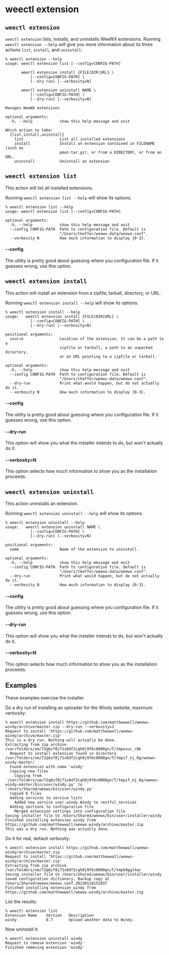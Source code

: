# weectl extension

## `weectl extension`

`weectl extension` lists, installs, and uninstalls WeeWX extensions. Running `weectl extension
--help` will give you more information about its three actions `list`, `install`, and `uninstall`:

```shell
% weectl extension --help
usage: weectl extension list [--config=CONFIG-PATH]

       weectl extension install {FILE|DIR|URL} \
           [--config=CONFIG-PATH] \
           [--dry-run] [--verbosity=N]

       weectl extension uninstall NAME \
           [--config=CONFIG-PATH] \
           [--dry-run] [--verbosity=N]

Manages WeeWX extensions

optional arguments:
  -h, --help            show this help message and exit

Which action to take:
  {list,install,uninstall}
    list                List all installed extensions
    install             Install an extension contained in FILENAME (such as
                        pmon.tar.gz), or from a DIRECTORY, or from an URL.
    uninstall           Uninstall an extension
```

## `weectl extension list`

This action will list all installed extensions.

Running `weectl extension list --help` will show its options.

```shell
% weectl extension list --help
usage: weectl extension list [--config=CONFIG-PATH]

optional arguments:
  -h, --help            show this help message and exit
  --config CONFIG-PATH  Path to configuration file. Default is
                        "/Users/tkeffer/weewx-data/weewx.conf".
  --verbosity N         How much information to display {0-3}.
```

#### --config

The utility is pretty good about guessing where you configuration file. If it guesses wrong, use
this option.

## `weectl extension install`

This action will install an extension from a zipfile, tarball, directory, or URL.

Running `weectl extension install --help` will show its options.

```shell
% weectl extension install --help
usage:   weectl extension install {FILE|DIR|URL} \
           [--config=CONFIG-PATH] \
           [--dry-run] [--verbosity=N]

positional arguments:
  source                Location of the extension. It can be a path to a
                        zipfile or tarball, a path to an unpacked directory,
                        or an URL pointing to a zipfile or tarball.

optional arguments:
  -h, --help            show this help message and exit
  --config CONFIG-PATH  Path to configuration file. Default is
                        "/Users/tkeffer/weewx-data/weewx.conf".
  --dry-run             Print what would happen, but do not actually do it.
  --verbosity N         How much information to display {0-3}.
```
#### --config

The utility is pretty good about guessing where you configuration file. If it guesses wrong, use
this option.

#### --dry-run

This option will show you what the installer intends to do, but won't actually do it.

#### --verbosity=N

This option selects how much information to show you as the installation proceeds.

## `weectl extension uninstall`

This action uninstalls an extension.

Running `weectl extension uninstall --help` will show its options.

```shell
% weectl extension uninstall --help
usage:   weectl extension uninstall NAME \
           [--config=CONFIG-PATH] \
           [--dry-run] [--verbosity=N]

positional arguments:
  name                  Name of the extension to uninstall.

optional arguments:
  -h, --help            show this help message and exit
  --config CONFIG-PATH  Path to configuration file. Default is
                        "/Users/tkeffer/weewx-data/weewx.conf".
  --dry-run             Print what would happen, but do not actually do it.
  --verbosity N         How much information to display {0-3}.
```

#### --config

The utility is pretty good about guessing where you configuration file. If it guesses wrong, use
this option.

#### --dry-run

This option will show you what the installer intends to do, but won't actually do it.

#### --verbosity=N

This option selects how much information to show you as the installation proceeds.

## Examples

These examples exercise the installer. 

Do a dry run of installing an uploader for the Windy website, maximum verbosity:

``` shell
% weectl extension install https://github.com/matthewwall/weewx-windy/archive/master.zip --dry-run --verbosity=3
Request to install 'https://github.com/matthewwall/weewx-windy/archive/master.zip'
This is a dry run. Nothing will actually be done.
Extracting from zip archive /var/folders/xm/72q6zf8j71x8df2cqh0j9f6c0000gn/T/tmpuvuc_c0k
  Request to install extension found in directory /var/folders/xm/72q6zf8j71x8df2cqh0j9f6c0000gn/T/tmpif_nj_0g/weewx-windy-master/
  Found extension with name 'windy'
  Copying new files
    Copying from '/var/folders/xm/72q6zf8j71x8df2cqh0j9f6c0000gn/T/tmpif_nj_0g/weewx-windy-master/bin/user/windy.py' to '/Users/Shared/weewx/bin/user/windy.py'
  Copied 0 files
  Adding services to service lists
    Added new service user.windy.Windy to restful_services
  Adding sections to configuration file
    Merged extension settings into configuration file
Saving installer file to /Users/Shared/weewx/bin/user/installer/windy
Finished installing extension windy from https://github.com/matthewwall/weewx-windy/archive/master.zip
This was a dry run. Nothing was actually done.
```

Do it for real, default verbosity:

```shell
% weectl extension install https://github.com/matthewwall/weewx-windy/archive/master.zip
Request to install 'https://github.com/matthewwall/weewx-windy/archive/master.zip'
Extracting from zip archive /var/folders/xm/72q6zf8j71x8df2cqh0j9f6c0000gn/T/tmpk8ggl4qr
Saving installer file to /Users/Shared/weewx/bin/user/installer/windy
Saved configuration dictionary. Backup copy at /Users/Shared/weewx/weewx.conf.20230110152037
Finished installing extension windy from https://github.com/matthewwall/weewx-windy/archive/master.zip
```

List the results:

```shell
% weectl extension list                                                                 
Extension Name    Version   Description
windy             0.7       Upload weather data to Windy.
```

Now uninstall it:

```shell
% weectl extension uninstall windy
Request to remove extension 'windy'
Finished removing extension 'windy'
```
